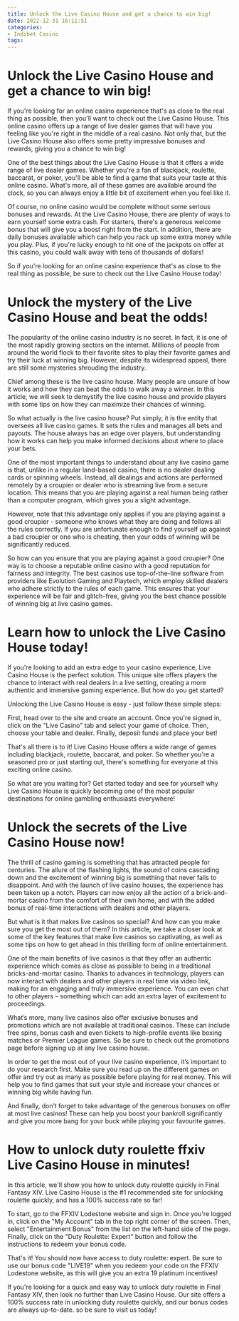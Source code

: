 ```yaml
---
title: Unlock the Live Casino House and get a chance to win big!
date: 2022-12-31 16:11:51
categories:
- Indibet Casino
tags:
---
```



#  Unlock the Live Casino House and get a chance to win big!

If you're looking for an online casino experience that's as close to the real thing as possible, then you'll want to check out the Live Casino House. This online casino offers up a range of live dealer games that will have you feeling like you're right in the middle of a real casino. Not only that, but the Live Casino House also offers some pretty impressive bonuses and rewards, giving you a chance to win big!

One of the best things about the Live Casino House is that it offers a wide range of live dealer games. Whether you're a fan of blackjack, roulette, baccarat, or poker, you'll be able to find a game that suits your taste at this online casino. What's more, all of these games are available around the clock, so you can always enjoy a little bit of excitement when you feel like it.

Of course, no online casino would be complete without some serious bonuses and rewards. At the Live Casino House, there are plenty of ways to earn yourself some extra cash. For starters, there's a generous welcome bonus that will give you a boost right from the start. In addition, there are daily bonuses available which can help you rack up some extra money while you play. Plus, if you're lucky enough to hit one of the jackpots on offer at this casino, you could walk away with tens of thousands of dollars!

So if you're looking for an online casino experience that's as close to the real thing as possible, be sure to check out the Live Casino House today!

#  Unlock the mystery of the Live Casino House and beat the odds!

The popularity of the online casino industry is no secret. In fact, it is one of the most rapidly growing sectors on the internet. Millions of people from around the world flock to their favorite sites to play their favorite games and try their luck at winning big. However, despite its widespread appeal, there are still some mysteries shrouding the industry.

Chief among these is the live casino house. Many people are unsure of how it works and how they can beat the odds to walk away a winner. In this article, we will seek to demystify the live casino house and provide players with some tips on how they can maximize their chances of winning.

So what actually is the live casino house? Put simply, it is the entity that oversees all live casino games. It sets the rules and manages all bets and payouts. The house always has an edge over players, but understanding how it works can help you make informed decisions about where to place your bets.

One of the most important things to understand about any live casino game is that, unlike in a regular land-based casino, there is no dealer dealing cards or spinning wheels. Instead, all dealings and actions are performed remotely by a croupier or dealer who is streaming live from a secure location. This means that you are playing against a real human being rather than a computer program, which gives you a slight advantage.

However, note that this advantage only applies if you are playing against a good croupier - someone who knows what they are doing and follows all the rules correctly. If you are unfortunate enough to find yourself up against a bad croupier or one who is cheating, then your odds of winning will be significantly reduced.

So how can you ensure that you are playing against a good croupier? One way is to choose a reputable online casino with a good reputation for fairness and integrity. The best casinos use top-of-the-line software from providers like Evolution Gaming and Playtech, which employ skilled dealers who adhere strictly to the rules of each game. This ensures that your experience will be fair and glitch-free, giving you the best chance possible of winning big at live casino games.

#  Learn how to unlock the Live Casino House today!

If you're looking to add an extra edge to your casino experience, Live Casino House is the perfect solution. This unique site offers players the chance to interact with real dealers in a live setting, creating a more authentic and immersive gaming experience. But how do you get started?

 Unlocking the Live Casino House is easy - just follow these simple steps:

First, head over to the site and create an account. Once you're signed in, click on the "Live Casino" tab and select your game of choice. Then, choose your table and dealer. Finally, deposit funds and place your bet!

That's all there is to it! Live Casino House offers a wide range of games including blackjack, roulette, baccarat, and poker. So whether you're a seasoned pro or just starting out, there's something for everyone at this exciting online casino.

So what are you waiting for? Get started today and see for yourself why Live Casino House is quickly becoming one of the most popular destinations for online gambling enthusiasts everywhere!

#  Unlock the secrets of the Live Casino House now!

The thrill of casino gaming is something that has attracted people for centuries. The allure of the flashing lights, the sound of coins cascading down and the excitement of winning big is something that never fails to disappoint. And with the launch of live casino houses, the experience has been taken up a notch. Players can now enjoy all the action of a brick-and-mortar casino from the comfort of their own home, and with the added bonus of real-time interactions with dealers and other players.

But what is it that makes live casinos so special? And how can you make sure you get the most out of them? In this article, we take a closer look at some of the key features that make live casinos so captivating, as well as some tips on how to get ahead in this thrilling form of online entertainment.

One of the main benefits of live casinos is that they offer an authentic experience which comes as close as possible to being in a traditional bricks-and-mortar casino. Thanks to advances in technology, players can now interact with dealers and other players in real time via video link, making for an engaging and truly immersive experience. You can even chat to other players – something which can add an extra layer of excitement to proceedings.

What’s more, many live casinos also offer exclusive bonuses and promotions which are not available at traditional casinos. These can include free spins, bonus cash and even tickets to high-profile events like boxing matches or Premier League games. So be sure to check out the promotions page before signing up at any live casino house.

In order to get the most out of your live casino experience, it’s important to do your research first. Make sure you read up on the different games on offer and try out as many as possible before playing for real money. This will help you to find games that suit your style and increase your chances or winning big while having fun.

And finally, don’t forget to take advantage of the generous bonuses on offer at most live casinos! These can help you boost your bankroll significantly and give you more bang for your buck while playing your favourite games.

#  How to unlock duty roulette ffxiv Live Casino House in minutes!

In this article, we'll show you how to unlock duty roulette quickly in Final Fantasy XIV. Live Casino House is the #1 recommended site for unlocking roulette quickly, and has a 100% success rate so far!

To start, go to the FFXIV Lodestone website and sign in. Once you're logged in, click on the "My Account" tab in the top right corner of the screen. Then, select "Entertainment Bonus" from the list on the left-hand side of the page. Finally, click on the "Duty Roulette: Expert" button and follow the instructions to redeem your bonus code.

That's it! You should now have access to duty roulette: expert. Be sure to use our bonus code "LIVE19" when you redeem your code on the FFXIV Lodestone website, as this will give you an extra 19 platinum incentives!

If you're looking for a quick and easy way to unlock duty roulette in Final Fantasy XIV, then look no further than Live Casino House. Our site offers a 100% success rate in unlocking duty roulette quickly, and our bonus codes are always up-to-date. so be sure to visit us today!